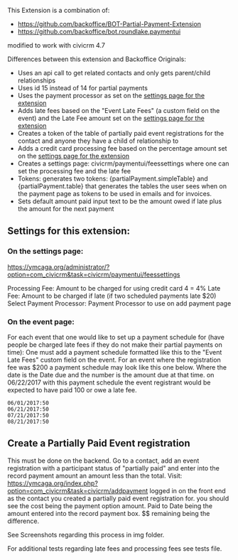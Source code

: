 This Extension is a combination of:

+ https://github.com/backoffice/BOT-Partial-Payment-Extension
+ https://github.com/backoffice/bot.roundlake.paymentui

modified to work with civicrm 4.7

Differences between this extension and Backoffice Originals:

+ Uses an api call to get related contacts and only gets parent/child relationships
+ Uses id 15 instead of 14 for partial payments
+ Uses the payment processor as set on the [settings page for the extension](https://ymcaga.org/administrator/?option=com_civicrm&task=civicrm/paymentui/feessettings)
+ Adds late fees based on the "Event Late Fees" (a custom field on the event) and the Late Fee amount set on the [settings page for the extension](https://ymcaga.org/administrator/?option=com_civicrm&task=civicrm/paymentui/feessettings)
+ Creates a token of the table of partially paid event registrations for the contact and anyone they have a child of relationship to
+ Adds a credit card processing fee based on the percentage amount set on the [settings page for the extension](https://ymcaga.org/administrator/?option=com_civicrm&task=civicrm/paymentui/feessettings)
+ Creates a settings page: civicrm/paymentui/feessettings where one can set the processing fee and the late fee
+ Tokens: generates two tokens: {partialPayment.simpleTable} and {partialPayment.table} that generates the tables the user sees when on the payment page as tokens to be used in emails and for invoices.
+ Sets default amount paid input text to be the amount owed if late plus the amount for the next payment

## Settings for this extension:

### On the settings page:

https://ymcaga.org/administrator/?option=com_civicrm&task=civicrm/paymentui/feessettings

Processing Fee: Amount to be charged for using credit card 4 = 4%
Late Fee: Amount to be charged if late (if two scheduled payments late $20)
Select Payment Processor: Payment Processor to use on add payment page

### On the event page:

For each event that one would like to set up a payment schedule for (have people be charged late fees if they do not make their partial payments on time): One must add a payment schedule formatted like this to the "Event Late Fees" custom field on the event. For an event where the registration fee was $200 a payment schedule may look like this one below. Where the date is the Date due and the number is the amount due at that time.  on 06/22/2017 with this payment schedule the event registrant would be expected to have paid 100 or owe a late fee.

```
06/01/2017:50
06/21/2017:50
07/21/2017:50
08/21/2017:50
```

## Create a Partially Paid Event registration

This must be done on the backend. Go to a contact, add an event registration with a participant status of "partially paid" and enter into the record payment amount an amount less than the total. Visit: https://ymcaga.org/index.php?option=com_civicrm&task=civicrm/addpayment logged in on the front end as the contact you created a partially paid event registration for. you should see the cost being the payment option amount. Paid to Date being the amount entered into the record payment box. $$ remaining being the difference.

See Screenshots regarding this process in img folder.

For additional tests regarding late fees and processing fees see tests file.
